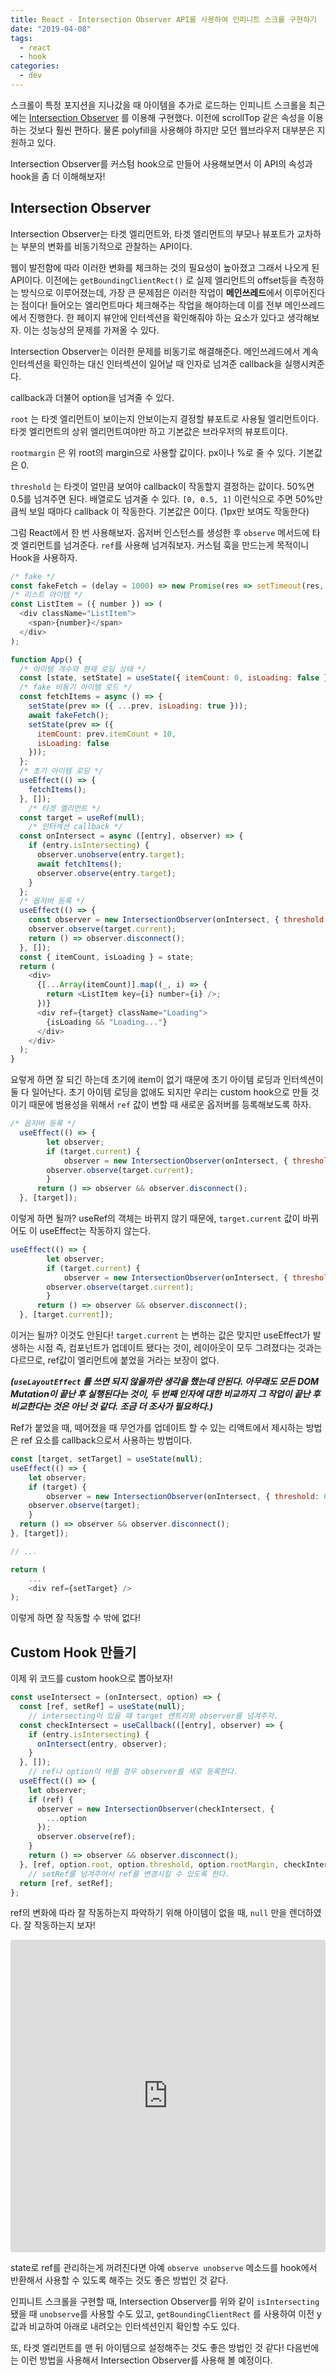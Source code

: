```yaml
---
title: React - Intersection Observer API를 사용하여 인피니트 스크롤 구현하기
date: "2019-04-08"
tags:
  - react
  - hook
categories:
  - dev
---
```


스크롤이 특정 포지션을 지나갔을 때 아이템을 추가로 로드하는 인피니트 스크롤을 최근에는 [Intersection Observer]([https://developer.mozilla.org/en-US/docs/Web/API/Intersection_Observer_AP](https://developer.mozilla.org/en-US/docs/Web/API/Intersection_Observer_API)I) 를 이용해 구현했다. 이전에 scrollTop 같은 속성을 이용하는 것보다 훨씬 편하다. 물론 polyfill을 사용해야 하지만 모던 웹브라우저 대부분은 지원하고 있다.

Intersection Observer를 커스텀 hook으로 만들어 사용해보면서 이 API의 속성과 hook을 좀 더 이해해보자!

## Intersection Observer

Intersection Observer는 타겟 엘리먼트와, 타겟 엘리먼트의 부모나 뷰포트가 교차하는 부분의 변화를 비동기적으로 관찰하는 API이다.

웹이 발전함에 따라 이러한 변화를 체크하는 것의 필요성이 높아졌고 그래서 나오게 된 API이다. 이전에는 `getBoundingClientRect()` 로 실제 엘리먼트의 offset등을 측정하는 방식으로 이루어졌는데, 가장 큰 문제점은 이러한 작업이 **메인쓰레드**에서 이루어진다는 점이다! 들어오는 엘리먼트마다 체크해주는 작업을 해야하는데 이를 전부 메인쓰레드에서 진행한다. 한 페이지 뷰안에 인터섹션을 확인해줘야 하는 요소가 있다고 생각해보자. 이는 성능상의 문제를 가져올 수 있다.

Intersection Observer는 이러한 문제를 비동기로 해결해준다. 메인쓰레드에서 계속 인터섹션을 확인하는 대신 인터섹션이 일어날 때 인자로 넘겨준 callback을 실행시켜준다.

callback과 더불어 option을 넘겨줄 수 있다.

`root` 는 타겟 엘리먼트이 보이는지 안보이는지 결정할 뷰포트로 사용될 엘리먼트이다. 타겟 엘리먼트의 상위 엘리먼트여야만 하고 기본값은 브라우저의 뷰포트이다.

`rootmargin` 은 위 root의 margin으로 사용할 값이다. px이나 %로 줄 수 있다. 기본값은 0.

`threshold` 는 타겟이 얼만큼 보여야 callback이 작동할지 결정하는 값이다. 50%면 0.5를 넘겨주면 된다. 배열로도 넘겨줄 수 있다. `[0, 0.5, 1]` 이런식으로 주면 50%만큼씩 보일 때마다 callback 이 작동한다. 기본값은 0이다. (1px만 보여도 작동한다)

그럼 React에서 한 번 사용해보자. 옵저버 인스턴스를 생성한 후 `observe` 메서드에 타겟 엘리먼트를 넘겨준다. `ref`를 사용해 넘겨줘보자. 커스텀 훅을 만드는게 목적이니 Hook을 사용하자.

```javascript
/* fake */
const fakeFetch = (delay = 1000) => new Promise(res => setTimeout(res, delay));
/* 리스트 아이템 */
const ListItem = ({ number }) => (
  <div className="ListItem">
    <span>{number}</span>
  </div>
);

function App() {
  /* 아이템 개수와 현재 로딩 상태 */
  const [state, setState] = useState({ itemCount: 0, isLoading: false });
  /* fake 비동기 아이템 로드 */
  const fetchItems = async () => {
    setState(prev => ({ ...prev, isLoading: true }));
    await fakeFetch();
    setState(prev => ({
      itemCount: prev.itemCount + 10,
      isLoading: false
    }));
  };
  /* 초기 아이템 로딩 */
  useEffect(() => {
    fetchItems();
  }, []);
	/* 타겟 엘리먼트 */
  const target = useRef(null);
	/* 인터섹션 callback */
  const onIntersect = async ([entry], observer) => {
    if (entry.isIntersecting) {
      observer.unobserve(entry.target);
      await fetchItems();
      observer.observe(entry.target);
    }
  };
  /* 옵저버 등록 */
  useEffect(() => {
    const observer = new IntersectionObserver(onIntersect, { threshold: 0.5 });
    observer.observe(target.current);
    return () => observer.disconnect();
  }, []);
  const { itemCount, isLoading } = state;
  return (
    <div>
      {[...Array(itemCount)].map((_, i) => {
        return <ListItem key={i} number={i} />;
      })}
      <div ref={target} className="Loading">
        {isLoading && "Loading..."}
      </div>
    </div>
  );
}
```

요렇게 하면 잘 되긴 하는데 초기에 item이 없기 때문에 초기 아이템 로딩과 인터섹션이 둘 다 일어난다. 초기 아이템 로딩을 없애도 되지만 우리는 custom hook으로 만들 것이기 때문에 범용성을 위해서 `ref` 값이 변할 때 새로운 옵저버를 등록해보도록 하자.

```javascript
/* 옵저버 등록 */
  useEffect(() => {
		let observer;
		if (target.current) {
			observer = new IntersectionObserver(onIntersect, { threshold: 0.5 });
	    observer.observe(target.current);
		}
	  return () => observer && observer.disconnect();
  }, [target]);
```

이렇게 하면 될까? useRef의 객체는 바뀌지 않기 때문에, `target.current` 값이 바뀌어도 이 useEffect는 작동하지 않는다.

```javascript
useEffect(() => {
		let observer;
		if (target.current) {
			observer = new IntersectionObserver(onIntersect, { threshold: 0.5 });
	    observer.observe(target.current);
		}
	  return () => observer && observer.disconnect();
  }, [target.current]);
```

이거는 될까? 이것도 안된다! `target.current` 는 변하는 값은 맞지만 useEffect가 발생하는 시점 즉, 컴포넌트가 업데이트 됐다는 것이, 레이아웃이 모두 그려졌다는 것과는 다르므로, ref값이 엘리먼트에 붙었을 거라는 보장이 없다. 

***(`useLayoutEffect` 를 쓰면 되지 않을까란 생각을 했는데 안된다. 아무래도 모든 DOM Mutation이 끝난 후 실행된다는 것이, 두 번째 인자에 대한 비교까지 그 작업이 끝난 후 비교한다는 것은 아닌 것 같다. 조금 더 조사가 필요하다.)***

Ref가 붙었을 때, 떼어졌을 때 무언가를 업데이트 할 수 있는 리액트에서 제시하는 방법은 ref 요소를 callback으로서 사용하는 방법이다.

```javascript
const [target, setTarget] = useState(null);
useEffect(() => {
	let observer;
	if (target) {
		observer = new IntersectionObserver(onIntersect, { threshold: 0.5 });
    observer.observe(target);
	}
  return () => observer && observer.disconnect();
}, [target]);

// ...

return (
	...
	<div ref={setTarget} />
);
```

이렇게 하면 잘 작동할 수 밖에 없다!

## Custom Hook 만들기

이제 위 코드를 custom hook으로 뽑아보자!

```javascript
const useIntersect = (onIntersect, option) => {
  const [ref, setRef] = useState(null);
	// intersecting이 있을 때 target 엔트리와 observer를 넘겨주자.
  const checkIntersect = useCallback(([entry], observer) => {
    if (entry.isIntersecting) {
      onIntersect(entry, observer);
    }
  }, []);
	// ref나 option이 바뀔 경우 observer를 새로 등록한다.
  useEffect(() => {
    let observer;
    if (ref) {
      observer = new IntersectionObserver(checkIntersect, {
        ...option
      });
      observer.observe(ref);
    }
    return () => observer && observer.disconnect();
  }, [ref, option.root, option.threshold, option.rootMargin, checkIntersect]);
	// setRef를 넘겨주어서 ref를 변경시킬 수 있도록 한다.
  return [ref, setRef];
};
```

ref의 변화에 따라 잘 작동하는지 파악하기 위해 아이템이 없을 때, `null` 만을 렌더하였다. 잘 작동하는지 보자!

<iframe src="https://codesandbox.io/embed/mzo41q83r8?fontsize=14" title="Intersection observer hook" style="width:100%; height:500px; border:0; border-radius: 4px; overflow:hidden;" sandbox="allow-modals allow-forms allow-popups allow-scripts allow-same-origin"></iframe>

state로 ref를 관리하는게 꺼려진다면 아예 `observe unobserve` 메소드를 hook에서 반환해서 사용할 수 있도록 해주는 것도 좋은 방법인 것 같다.

인피니트 스크롤을 구현할 때, Intersection Observer를 위와 같이 `isIntersecting` 됐을 때 `unobserve`를 사용할 수도 있고, `getBoundingClientRect` 를 사용하여 이전 y값과 비교하여 아래로 내려오는 인터섹션인지 확인할 수도 있다. 

또, 타겟 엘리먼트를 맨 뒤 아이템으로 설정해주는 것도 좋은 방법인 것 같다! 다음번에는 이런 방법을 사용해서 Intersection Observer를 사용해 볼 예정이다.